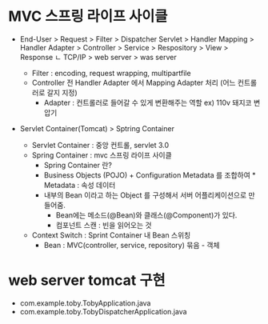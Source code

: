 # MVC 스프링 라이프 사이클
   - End-User > Request > Filter > Dispatcher Servlet > Handler Mapping > Handler Adapter > Controller > Service > Respository > View > Response
                  ㄴ TCP/IP > web server > was server
      * Filter : encoding, request wrapping, multipartfile
      * Controller 전 Handler Adapter 에서 Mapping Adapter 처리 (어느 컨트롤러로 갈지 지정)
         * Adapter : 컨트롤러로 들어갈 수 있게 변환해주는 역할    ex) 110v 돼지코 변압기

   - Servlet Container(Tomcat) > Sptring Container
      * Servlet Container : 중앙 컨트롤, servlet 3.0
      * Spring Container : mvc 스프링 라이프 사이클
         * Spring Container 란?
         * Business Objects (POJO) + Configuration Metadata 를 조합하여          * Metadata : 속성 데이터
         * 내부의 Bean 이라고 하는 Object 를 구성해서 서버 어플리케이션으로 만들어줌.
            * Bean에는 메소드(@Bean)와 클래스(@Component)가 있다.
            * 컴포넌트 스캔 : 빈을 읽어오는 것
      * Context Switch : Sprint Container 내 Bean 스위칭
         * Bean : MVC(controller, service, repository) 묶음 - 객체

# web server tomcat 구현
   - com.example.toby.TobyApplication.java
   - com.example.toby.TobyDispatcherApplication.java
